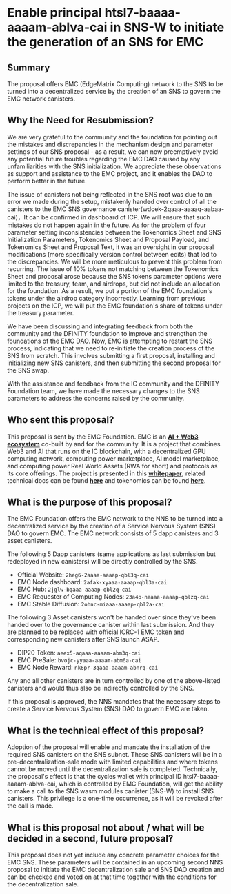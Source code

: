 # Enable principal htsl7-baaaa-aaaam-ablva-cai in SNS-W to initiate the generation of an SNS for EMC

## Summary

The proposal offers EMC (EdgeMatrix Computing) network to the SNS to be turned into a decentralized service by the creation of an SNS to govern the EMC network canisters.

## Why the Need for Resubmission?

We are very grateful to the community and the foundation for pointing out the mistakes and discrepancies in the mechanism design and parameter settings of our SNS proposal - as a result, we can now preemptively avoid any potential future troubles regarding the EMC DAO caused by any unfamiliarities with the SNS initialization. We appreciate these observations as support and assistance to the EMC project, and it enables the DAO to perform better in the future. 

The issue of canisters not being reflected in the SNS root was due to an error we made during the setup, mistakenly handed over control of all the canisters to the EMC SNS governance canister(wdcek-2qaaa-aaaaq-aabaa-cai)，It can be confirmed in dashboard of ICP. We will ensure that such mistakes do not happen again in the future. As for the problem of four parameter setting inconsistencies between the Tokenomics Sheet and SNS Initialization Parameters, Tokenomics Sheet and Proposal Payload, and Tokenomics Sheet and Proposal Text, it was an oversight in our proposal modifications (more specifically version control between edits) that led to the discrepancies. We will be more meticulous to prevent this problem from recurring. The issue of 10% tokens not matching between the Tokenomics Sheet and proposal arose because the SNS tokens parameter options were limited to the treasury, team, and airdrops, but did not include an allocation for the foundation. As a result, we put a portion of the EMC foundation's tokens under the airdrop category incorrectly. Learning from previous projects on the ICP, we will put the EMC foundation's share of tokens under the treasury parameter. 

We have been discussing and integrating feedback from both the community and the DFINITY foundation to improve and strengthen the foundations of the EMC DAO. Now, EMC is attempting to restart the SNS process, indicating that we need to re-initiate the creation process of the SNS from scratch. This involves submitting a first proposal, installing and initializing new SNS canisters, and then submitting the second proposal for the SNS swap.

With the assistance and feedback from the IC community and the DFINITY Foundation team, we have made the necessary changes to the SNS parameters to address the concerns raised by the community. 

## Who sent this proposal?

This proposal is sent by the EMC Foundation. EMC is an [**AI + Web3 ecosystem**](https://2heg6-2aaaa-aaaap-qbl3q-cai.icp0.io/) co-built by and for the community. It is a project that combines Web3 and AI that runs on the IC blockchain, with a decentralized GPU computing network, computing power marketplace, AI model marketplace, and computing power Real World Assets (RWA for short) and protocols as its core offerings. The project is presented in this [**whitepaper**](https://whitepaper.edgematrix.pro/en/), related technical docs can be found [**here**](https://manual.edgematrix.pro/) and tokenomics can be found [**here**](https://docs.google.com/spreadsheets/d/11nhpQ-FD5Mvmi-PMplouS3x2KHqBbfpfqEu145W_VxU/edit).

## What is the purpose of this proposal?

The EMC Foundation offers the EMC network to the NNS to be turned into a decentralized service by the creation of a Service Nervous System (SNS) DAO to govern EMC. The EMC network consists of 5 dapp canisters and 3 asset canisters. 

The following 5 Dapp canisters (same applications as last submission but redeployed in new canisters) will be directly controlled by the SNS.

- Official Website: `2heg6-2aaaa-aaaap-qbl3q-cai`
- EMC Node dashboard: `2afak-xyaaa-aaaap-qbl3a-cai`
- EMC Hub: `2jglw-bqaaa-aaaap-qbl2q-cai`
- EMC Requester of Computing Nodes: `23a4p-naaaa-aaaap-qblzq-cai`
- EMC Stable Diffusion: `2ohnc-miaaa-aaaap-qbl2a-cai`

The following 3 Asset canisters won't be handed over since they've been handed over to the governance canister within last submission. And they are planned to be replaced with official ICRC-1 EMC token and corresponding new canisters after SNS launch ASAP.

- DIP20 Token: `aeex5-aqaaa-aaaam-abm3q-cai`
- EMC PreSale: `bvojc-yyaaa-aaaam-abm6a-cai`
- EMC Node Reward: `nk6pr-3qaaa-aaaam-abnrq-cai`

Any and all other canisters are in turn controlled by one of the above-listed canisters and would thus also be indirectly controlled by the SNS.

If this proposal is approved, the NNS mandates that the necessary steps to create a Service Nervous System (SNS) DAO to govern EMC are taken.

## What is the technical effect of this proposal?

Adoption of the proposal will enable and mandate the installation of the required SNS canisters on the SNS subnet. These SNS canisters will be in a pre-decentralization-sale mode with limited capabilities and where tokens cannot be moved until the decentralization sale is completed. Technically, the proposal's effect is that the cycles wallet with principal ID htsl7-baaaa-aaaam-ablva-cai, which is controlled by EMC Foundation, will get the ability to make a call to the SNS wasm modules canister (SNS-W) to install SNS canisters. This privilege is a one-time occurrence, as it will be revoked after the call is made.

## What is this proposal not about / what will be decided in a second, future proposal?

This proposal does not yet include any concrete parameter choices for the EMC SNS. These parameters will be contained in an upcoming second NNS proposal to initiate the EMC decentralization sale and SNS DAO creation and can be checked and voted on at that time together with the conditions for the decentralization sale.